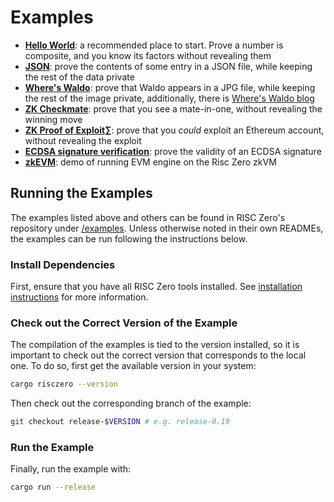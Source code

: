 # Examples

- **[Hello World][example-hello]**: a recommended place to start. Prove a number
  is composite, and you know its factors without revealing them
- **[JSON][example-json]**: prove the contents of some entry in a JSON file,
  while keeping the rest of the data private
- **[Where's Waldo][example-waldo]**: prove that Waldo appears in a JPG file,
  while keeping the rest of the image private, additionally, there is [Where's
  Waldo blog][waldo-blog]
- **[ZK Checkmate][example-chess]**: prove that you see a mate-in-one, without
  revealing the winning move
- **[ZK Proof of Exploit][zkpoex]∑**: prove that you _could_ exploit an Ethereum
  account, without revealing the exploit
- **[ECDSA signature verification][example-ecdsa]**: prove the validity of an
  ECDSA signature
- **[zkEVM][example-zkevm]**: demo of running EVM engine on the Risc Zero zkVM

## Running the Examples

The examples listed above and others can be found in RISC Zero's repository
under [/examples][examples-dir]. Unless otherwise noted in their own READMEs,
the examples can be run following the instructions below.

### Install Dependencies

First, ensure that you have all RISC Zero tools installed. See [installation
instructions][install] for more information.

### Check out the Correct Version of the Example

The compilation of the examples is tied to the version installed, so it is
important to check out the correct version that corresponds to the local one. To
do so, first get the available version in your system:

```bash
cargo risczero --version
```

Then check out the corresponding branch of the example:

```bash
git checkout release-$VERSION # e.g. release-0.19
```

### Run the Example

Finally, run the example with:

```bash
cargo run --release
```

[example-chess]: https://github.com/risc0/risc0/tree/release-0.21/examples/chess
[example-ecdsa]: https://github.com/risc0/risc0/tree/release-0.21/examples/ecdsa
[example-hello]: https://github.com/risc0/risc0/tree/release-0.21/examples/hello-world
[example-json]: https://github.com/risc0/risc0/tree/release-0.21/examples/json
[example-waldo]: https://github.com/risc0/risc0/tree/release-0.21/examples/waldo
[example-zkevm]: https://github.com/risc0/risc0/tree/release-0.21/examples/zkevm-demo
[examples-dir]: https://github.com/risc0/risc0/tree/release-0.21/examples
[install]: ./install.md
[waldo-blog]: https://risczero.com/news/waldo
[zkpoex]: https://risczero.com/news/zkpoex
